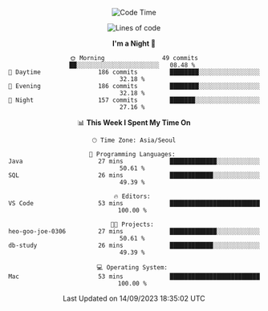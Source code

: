 <div align=center>
 
<!--START_SECTION:waka-->
![Code Time](http://img.shields.io/badge/Code%20Time-274%20hrs%2013%20mins-blue)

![Lines of code](https://img.shields.io/badge/From%20Hello%20World%20I%27ve%20Written-3.1%20million%20lines%20of%20code-blue)

**I'm a Night 🦉** 

```text
🌞 Morning                49 commits          ██░░░░░░░░░░░░░░░░░░░░░░░   08.48 % 
🌆 Daytime                186 commits         ████████░░░░░░░░░░░░░░░░░   32.18 % 
🌃 Evening                186 commits         ████████░░░░░░░░░░░░░░░░░   32.18 % 
🌙 Night                  157 commits         ███████░░░░░░░░░░░░░░░░░░   27.16 % 
```


📊 **This Week I Spent My Time On** 

```text
🕑︎ Time Zone: Asia/Seoul

💬 Programming Languages: 
Java                     27 mins             █████████████░░░░░░░░░░░░   50.61 % 
SQL                      26 mins             ████████████░░░░░░░░░░░░░   49.39 % 

🔥 Editors: 
VS Code                  53 mins             █████████████████████████   100.00 % 

🐱‍💻 Projects: 
heo-goo-joe-0306         27 mins             █████████████░░░░░░░░░░░░   50.61 % 
db-study                 26 mins             ████████████░░░░░░░░░░░░░   49.39 % 

💻 Operating System: 
Mac                      53 mins             █████████████████████████   100.00 % 
```


 Last Updated on 14/09/2023 18:35:02 UTC
<!--END_SECTION:waka-->
 </div>
